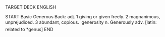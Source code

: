 TARGET DECK
ENGLISH

START
Basic
Generous
Back: adj. 1 giving or given freely. 2 magnanimous, unprejudiced. 3 abundant, copious.  generosity n. Generously adv. [latin: related to *genus]
END
